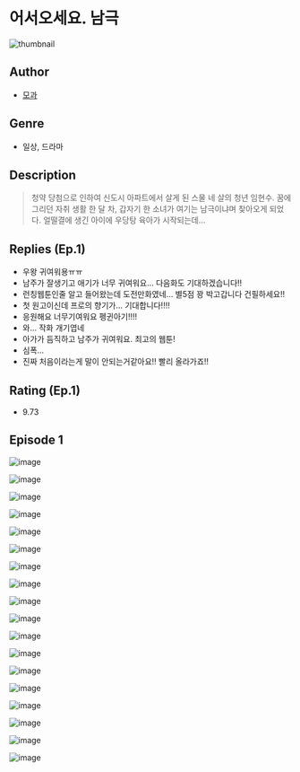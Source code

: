 # 어서오세요. 남극
![thumbnail](https://image-comic.pstatic.net/user_contents_data/challenge_comic/2023/05/23/upload_7364008153311621424_480x623.jpeg)

## Author
- [모과](https://comic.naver.com/artistTitle?id=366782)

## Genre
- 일상, 드라마

## Description
> 청약 당첨으로 인하여 신도시 아파트에서 살게 된 스물 네 살의 청년 임현수. 꿈에 그리던 자취 생활 한 달 차, 갑자기 한 소녀가 여기는 남극이냐며 찾아오게 되었다. 얼떨결에 생긴 아이에 우당탕 육아가 시작되는데...

## Replies (Ep.1)
- 우왕 귀여워용ㅠㅠ
- 남주가 잘생기고 애기가 너무 귀여워요... 다음화도 기대하겠습니다!!
- 런칭웹툰인줄 알고 들어왔는데 도전만화였네... 별5점 꽝 박고갑니다 건필하세요!!
- 첫 원고이신데 프로의 향기가... 기대합니다!!!!
- 응원해요 너무기여워요 펭귄아기!!!!
- 와... 작화 개기엽네
- 아가가 듬직하고 남주가 귀여워요. 최고의 웹툰!
- 심폭...
- 진짜 처음이라는게 말이 안되는거같아요!! 빨리 올라가죠!!

## Rating (Ep.1)
- 9.73

## Episode 1
![image](https://image-comic.pstatic.net/user_contents_data/challenge_comic/2023/05/23/366782/upload_4121187513487745332.jpeg)

![image](https://image-comic.pstatic.net/user_contents_data/challenge_comic/2023/05/23/366782/upload_3631367379119978805.jpeg)

![image](https://image-comic.pstatic.net/user_contents_data/challenge_comic/2023/05/23/366782/upload_7292565169110530096.jpeg)

![image](https://image-comic.pstatic.net/user_contents_data/challenge_comic/2023/05/23/366782/upload_3691035465548522290.jpeg)

![image](https://image-comic.pstatic.net/user_contents_data/challenge_comic/2023/05/23/366782/upload_7147836256031226168.jpeg)

![image](https://image-comic.pstatic.net/user_contents_data/challenge_comic/2023/05/23/366782/upload_7161112854641403193.jpeg)

![image](https://image-comic.pstatic.net/user_contents_data/challenge_comic/2023/05/23/366782/upload_7377568215535543137.jpeg)

![image](https://image-comic.pstatic.net/user_contents_data/challenge_comic/2023/05/23/366782/upload_3847870014685786469.jpeg)

![image](https://image-comic.pstatic.net/user_contents_data/challenge_comic/2023/05/23/366782/upload_7292845356405241395.jpeg)

![image](https://image-comic.pstatic.net/user_contents_data/challenge_comic/2023/05/23/366782/upload_3774408151058692149.jpeg)

![image](https://image-comic.pstatic.net/user_contents_data/challenge_comic/2023/05/23/366782/upload_3834360100533123430.jpeg)

![image](https://image-comic.pstatic.net/user_contents_data/challenge_comic/2023/05/23/366782/upload_3703138903234471266.jpeg)

![image](https://image-comic.pstatic.net/user_contents_data/challenge_comic/2023/05/23/366782/upload_3544444195305634104.jpeg)

![image](https://image-comic.pstatic.net/user_contents_data/challenge_comic/2023/05/23/366782/upload_7003153922553754977.jpeg)

![image](https://image-comic.pstatic.net/user_contents_data/challenge_comic/2023/05/23/366782/upload_3833515672079590712.jpeg)

![image](https://image-comic.pstatic.net/user_contents_data/challenge_comic/2023/05/23/366782/upload_7147550597621834085.jpeg)

![image](https://image-comic.pstatic.net/user_contents_data/challenge_comic/2023/05/23/366782/upload_7219613475355767905.jpeg)

![image](https://image-comic.pstatic.net/user_contents_data/challenge_comic/2023/05/23/366782/upload_3703473145444054883.jpeg)
